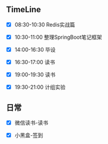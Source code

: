 
## TimeLine

- [x] 08:30-10:30 Redis实战篇
- [x] 10:30-11:00 整理SpringBoot笔记框架
- [x] 14:00-16:30 毕设
- [x] 16:30-17:00 读书
- [x] 19:00-19:30 读书
- [x] 19:30-21:00 计组实验


## 日常

- [x] 微信读书-读书
- [x] 小黑盒-签到


